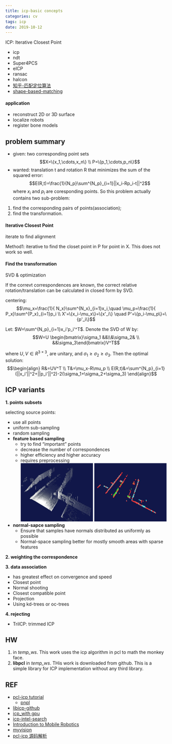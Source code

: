 ```yaml
---
title: icp-basic concepts
categories: cv
tags: icp
date: 2019-10-12
---
```


ICP: Iterative Closest Point

- icp
- ndt
- Super4PCS
- eICP
- ransac
- halcon
- [知乎-匹配定位算法](https://www.zhihu.com/question/39513724)
- [shape-based-matching](https://github.com/meiqua/shape_based_matching)

#### application

- reconstruct 2D or 3D surface
- localize robots
- register bone models

## problem summary

- given: two corresponding point sets
$$X=\{x_1,\cdots,x_n\}  \\
P=\{p_1,\cdots,p_n\}$$
- wanted: translation t and rotation R that minimizes the sum of the squared error:
$$E(R,t)=\frac{1}{N_p}\sum^{N_p}_{i=1}||x_i-Rp_i-t||^2$$
where $x_i$ and $p_i$ are coresponding points. So this problem actually contains two sub-problem: 

1. find the corresponding pairs of points(association); 
2. find the transformation.

#### Iterative Closest Point

iterate to find alignment

Method1: iterative to find the closet point in P for point in X. This does not work so well.

#### Find the transformation
 
 SVD & optimization

 If the correvt correspondences are known, the correct relative rotation/translation can be calculated in closed form by SVD.

 centering:
 $$\mu_x=\frac{1}{ N_x}\sum^{N_x}_{i=1}x_i,\quad \mu_p=\frac{1}{ P_x}\sum^{P_x}_{i=1}p_i    \\
 X'=\{x_i-\mu_x\}=\{x'_i\} \quad  P'=\{p_i-\mu_p\}=\{p'_i\}$$

 Let: $W=\sum^{N_p}_{i=1}x_i'p_i'^T$. Denote the SVD of W by:
 $$W=U \begin{bmatrix}\sigma_1 &&\\&\sigma_2&   \\ &&\sigma_3\end{bmatrix}V^T$$

 where $U,V\in R^{3\times3}$, are unitary, and $\sigma_1\geq\sigma_2\geq\sigma_3$. Then the optimal solution:
 $$\begin{align}
 R&=UV^T    \\
 T&=\mu_x-R\mu_p    \\
 E(R,t)&=\sum^{N_p}_{i=1}(||x_i'||^2+||p_i'||^2)-2(\sigma_1+\sigma_2+\sigma_3)
 \end{align}$$

## ICP variants

**1. points subsets**

selecting source points:
- use all points
- uniform sub-sampling
- random sampling
- **feature based sampling**
    - try to find “important” points
    - decrease the number of correspondences
    - higher efficiency and higher accuracy
    - requires preprocessing
![feature_based_sampling](pics/feature_based_sampling.png)
- **normal-sapce sampling**
    - Ensure that samples have normals distributed as
uniformly as possible
    - Normal-space sampling better for mostly smooth areas with  sparse features

**2. weighting the correspondence**

**3. data association**
- has greatest effect on convergence and
speed
- Closest point
- Normal shooting
- Closest compatible point
- Projection
- Using kd-trees or oc-trees

**4. rejecting**

- TriICP: trimmed ICP


## HW

1. in *temp_ws*. This work uses the icp algorithm in pcl to math the monkey face.
2. **libpcl** in *temp_ws*. THis work is downloaded from github. This is a simple library for ICP implementation without any third library. 


## REF
- [pcl-icp tutorial](http://pointclouds.org/documentation/tutorials/interactive_icp.php#interactive-icp)
    - [pnpl](https://github.com/symao/PnPL)
- [libicp-github](https://github.com/symao/libicp)
- [icp_with gpu](https://github.com/michaelwillett/Iterative-Closest-Point)
- [icp-intel-search](https://github.com/1988kramer/intel_dataset)
- [Introduction to Mobile Robotics](http://ais.informatik.uni-freiburg.de/teaching/ss19/robotics/)
- [myvision](https://github.com/Ewenwan/MVision/blob/master/PCL_APP/5_%E7%82%B9%E4%BA%91%E9%85%8D%E5%87%86%20Registration.md)
- [pcl-icp 源码解析](https://www.cnblogs.com/yhlx125/p/5234156.html)